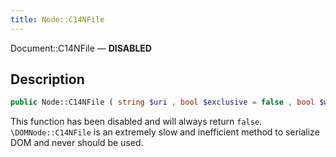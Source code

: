 ```yaml
---
title: Node::C14NFile
---
```


Document::C14NFile — **DISABLED**

## Description ##

```php
public Node::C14NFile ( string $uri , bool $exclusive = false , bool $withComments = false , array|null $xpath = null , array|null $nsPrefixes = null ) : false
```

This function has been disabled and will always return `false`. `\DOMNode::C14NFile` is an extremely slow and inefficient method to serialize DOM and never should be used.